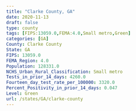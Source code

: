 ```yaml
---
title: "Clarke County, GA"
date: 2020-11-13
draft: false
type: county
tags: [FIPS:13059.0,FEMA:4.0,Small metro,Green]
categories: [GA]
County: Clarke County
State: GA
FIPS: 13059.0
FEMA_Region: 4.0
Population: 128331.0
NCHS_Urban_Rural_Classification: Small metro
Tests_in_prior_14_days: 4260.0
Fourteen_day_test_rate_per_100000: 3320.0
Percent_Positivity_in_prior_14_days: 0.047
Level: Green
url: /states/GA/clarke-county
---
```



